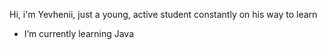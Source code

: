 Hi, i'm Yevhenii, just a young, active student constantly on his way to learn
- I’m currently learning Java
